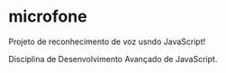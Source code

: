 # microfone

Projeto de reconhecimento de voz usndo JavaScript!

Disciplina de Desenvolvimento Avançado de JavaScript.